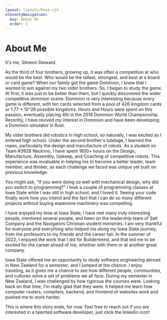```yaml
---
layout: layouts/base.njk
eleventyNavigation:
  key: About Me
  order: 3
---
```

# About Me

It's me, Simeon Steward.

As the third of four brothers, growing up, it was often a competition at who would be the best. Who would be the tallest, strongest, and best at a board or card game? When our family got the game Dominion, I knew that I wanted to win against my two older brothers. So, I began to study the game. At first, it was just to be better than them, but I quickly discovered the wider competitive dominion scene. Dominion is very interesting because every game is different, with ten cards selected from a pool of 426 kingdom cards or 1.77 * 10^26 possible kingdoms. Hours and Hours were spent on this passion, eventually placing 4th in the 2018 Dominion World Championship. Recently, I have revived my interest in Dominion and have been developing a Dominion simulator in Rust.

My older brothers did robotics in high school, so naturally, I was excited as I entered high school. Under the second brother's tutelage, I learned the ropes, particularly the design and manufacture of robots. As a student on Team #3928 Neutrino, I have spent 1600+ hours on the Design, Manufacture, Assembly, Upkeep, and Coaching of competitive robots. This experience was invaluable in helping me to become a better leader, team member, and thinker, as each challenge we faced was unique yet built on previous knowledge.

You might ask, "If you were doing so well with mechanical design, why did you switch to programming?" I took a couple of programming classes at Iowa State while I was still in high school, and I loved it. Seeing your code finally work how you intend and the fact that I can do so many different projects without buying expensive machinery was compelling.

I have enjoyed my time at Iowa State; I have met many truly interesting people, mentored several people, and been on the leadership team of Salt Company and the Navigators Christian student ministries. I am very thankful for everyone and everything who helped me along my Iowa State journey, from the professors to my friends and the career fair. In the summer of 2022, I enjoyed the work that I did for Buildertrend, and that led me to be excited for the career ahead of me, whether with them or at another great company.

Iowa State offered me an opportunity to study software engineering abroad in New Zealand for a semester, and I jumped at the chance. I enjoy traveling, as it gives me a chance to see how different people, communities, and cultures solve a set of problems we all face. During my semester in New Zealand, I was challenged by how rigorous the courses were. Looking back on that time, I'm really glad that they were. It helped me learn how computer routers, compilers, backend, and frontend of websites work and pushed me to work harder.

This is where this story ends, for now. Feel free to reach out if you are interested in a talented software developer, just click the linkedin icon!